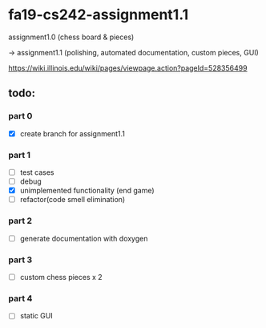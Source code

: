 # fa19-cs242-assignment1.1

assignment1.0 (chess board & pieces)

-> assignment1.1 (polishing, automated documentation, custom pieces, GUI)

https://wiki.illinois.edu/wiki/pages/viewpage.action?pageId=528356499
	
## todo:
### part 0
- [x] create branch for assignment1.1

### part 1

- [ ] test cases
- [ ] debug
- [x] unimplemented functionality (end game)
- [ ] refactor(code smell elimination)

### part 2
- [ ] generate documentation with doxygen

### part 3
- [ ] custom chess pieces x 2

### part 4
- [ ] static GUI


